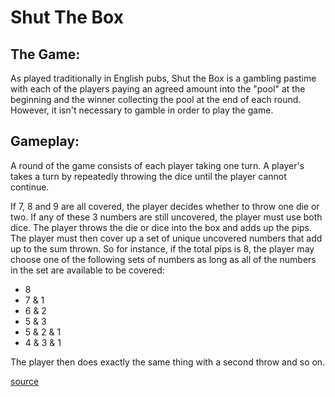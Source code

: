 # Shut The Box

## The Game:

As played traditionally in English pubs, Shut the Box is a gambling pastime with each of the players paying an agreed amount into the "pool" at the beginning and the winner collecting the pool at the end of each round. However, it isn't necessary to gamble in order to play the game.

## Gameplay:

A round of the game consists of each player taking one turn. A player's takes a turn by repeatedly throwing the dice until the player cannot continue.

If 7, 8 and 9 are all covered, the player decides whether to throw one die or two. If any of these 3 numbers are still uncovered, the player must use both dice. The player throws the die or dice into the box and adds up the pips. The player must then cover up a set of unique uncovered numbers that add up to the sum thrown. So for instance, if the total pips is 8, the player may choose one of the following sets of numbers as long as all of the numbers in the set are available to be covered:

- 8
- 7 & 1
- 6 & 2
- 5 & 3
- 5 & 2 & 1
- 4 & 3 & 1

The player then does exactly the same thing with a second throw and so on.

[source](https://www.mastersofgames.com/rules/shut-box-rules.htm)